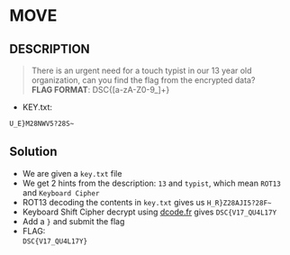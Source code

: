 # MOVE

## DESCRIPTION
> There is an urgent need for a touch typist in our 13 year old organization, can you find the flag from the encrypted data?  
**FLAG FORMAT**:
DSC{[a-zA-Z0-9_]+}

* KEY.txt: 
```txt
U_E}M28NWV5?28S~
```

## Solution
* We are given a `key.txt` file
* We get 2 hints from the description: `13` and `typist`, which mean `ROT13` and `Keyboard Cipher`
* ROT13 decoding the contents in `key.txt` gives us `H_R}Z28AJI5?28F~`
* Keyboard Shift Cipher decrypt using [dcode.fr](https://www.dcode.fr/keyboard-shift-cipher) gives `DSC{V17_QU4L17Y`
* Add a `}` and submit the flag 
* FLAG:   
`DSC{V17_QU4L17Y}`
